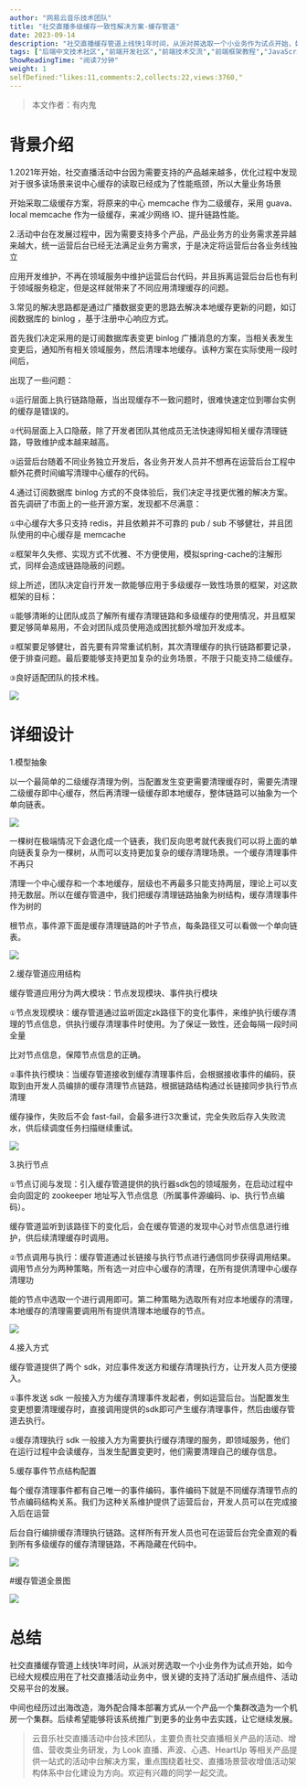 ```yaml
---
author: "网易云音乐技术团队"
title: "社交直播多级缓存一致性解决方案-缓存管道"
date: 2023-09-14
description: "社交直播缓存管道上线快1年时间，从派对房选取一个小业务作为试点开始，如今已经大规模应用在了社交直播活动业务中，很关键的支持了活动扩展点组件、活动交易平台的发展。"
tags: ["后端中文技术社区","前端开发社区","前端技术交流","前端框架教程","JavaScript 学习资源","CSS 技巧与最佳实践","HTML5 最新动态","前端工程师职业发展","开源前端项目","前端技术趋势"]
ShowReadingTime: "阅读7分钟"
weight: 1
selfDefined:"likes:11,comments:2,collects:22,views:3760,"
---
```

[](https://link.juejin.cn?target=https%3A%2F%2Fg.hz.netease.com%2Fcloudmusic-league%2Fcolumn%2F-%2Fmerge_requests%2F184%2Fdiffs%23b2772d387516503fe12f420f6043e079a0b7928b_0_5 "https://g.hz.netease.com/cloudmusic-league/column/-/merge_requests/184/diffs#b2772d387516503fe12f420f6043e079a0b7928b_0_5")

[](https://link.juejin.cn?target=https%3A%2F%2Fg.hz.netease.com%2Fcloudmusic-league%2Fcolumn%2F-%2Fmerge_requests%2F184%2Fdiffs%23b2772d387516503fe12f420f6043e079a0b7928b_0_6 "https://g.hz.netease.com/cloudmusic-league/column/-/merge_requests/184/diffs#b2772d387516503fe12f420f6043e079a0b7928b_0_6")

> 本文作者：有内鬼

[](https://link.juejin.cn?target=https%3A%2F%2Fg.hz.netease.com%2Fcloudmusic-league%2Fcolumn%2F-%2Fmerge_requests%2F184%2Fdiffs%23b2772d387516503fe12f420f6043e079a0b7928b_0_7 "https://g.hz.netease.com/cloudmusic-league/column/-/merge_requests/184/diffs#b2772d387516503fe12f420f6043e079a0b7928b_0_7")

[](https://link.juejin.cn?target=https%3A%2F%2Fg.hz.netease.com%2Fcloudmusic-league%2Fcolumn%2F-%2Fmerge_requests%2F184%2Fdiffs%23b2772d387516503fe12f420f6043e079a0b7928b_0_8 "https://g.hz.netease.com/cloudmusic-league/column/-/merge_requests/184/diffs#b2772d387516503fe12f420f6043e079a0b7928b_0_8")

背景介绍
====

[](https://link.juejin.cn?target=https%3A%2F%2Fg.hz.netease.com%2Fcloudmusic-league%2Fcolumn%2F-%2Fmerge_requests%2F184%2Fdiffs%23b2772d387516503fe12f420f6043e079a0b7928b_0_9 "https://g.hz.netease.com/cloudmusic-league/column/-/merge_requests/184/diffs#b2772d387516503fe12f420f6043e079a0b7928b_0_9")

[](https://link.juejin.cn?target=https%3A%2F%2Fg.hz.netease.com%2Fcloudmusic-league%2Fcolumn%2F-%2Fmerge_requests%2F184%2Fdiffs%23b2772d387516503fe12f420f6043e079a0b7928b_0_10 "https://g.hz.netease.com/cloudmusic-league/column/-/merge_requests/184/diffs#b2772d387516503fe12f420f6043e079a0b7928b_0_10")

1.2021年开始，社交直播活动中台因为需要支持的产品越来越多，优化过程中发现对于很多读场景来说中心缓存的读取已经成为了性能瓶颈，所以大量业务场景

[](https://link.juejin.cn?target=https%3A%2F%2Fg.hz.netease.com%2Fcloudmusic-league%2Fcolumn%2F-%2Fmerge_requests%2F184%2Fdiffs%23b2772d387516503fe12f420f6043e079a0b7928b_0_11 "https://g.hz.netease.com/cloudmusic-league/column/-/merge_requests/184/diffs#b2772d387516503fe12f420f6043e079a0b7928b_0_11")

开始采取二级缓存方案，将原来的中心 memcache 作为二级缓存，采用 guava、local memcache 作为一级缓存，来减少网络 IO、提升链路性能。

[](https://link.juejin.cn?target=https%3A%2F%2Fg.hz.netease.com%2Fcloudmusic-league%2Fcolumn%2F-%2Fmerge_requests%2F184%2Fdiffs%23b2772d387516503fe12f420f6043e079a0b7928b_0_12 "https://g.hz.netease.com/cloudmusic-league/column/-/merge_requests/184/diffs#b2772d387516503fe12f420f6043e079a0b7928b_0_12")

[](https://link.juejin.cn?target=https%3A%2F%2Fg.hz.netease.com%2Fcloudmusic-league%2Fcolumn%2F-%2Fmerge_requests%2F184%2Fdiffs%23b2772d387516503fe12f420f6043e079a0b7928b_0_13 "https://g.hz.netease.com/cloudmusic-league/column/-/merge_requests/184/diffs#b2772d387516503fe12f420f6043e079a0b7928b_0_13")

2.活动中台在发展过程中，因为需要支持多个产品，产品业务方的业务需求差异越来越大，统一运营后台已经无法满足业务方需求，于是决定将运营后台各业务线独立

[](https://link.juejin.cn?target=https%3A%2F%2Fg.hz.netease.com%2Fcloudmusic-league%2Fcolumn%2F-%2Fmerge_requests%2F184%2Fdiffs%23b2772d387516503fe12f420f6043e079a0b7928b_0_14 "https://g.hz.netease.com/cloudmusic-league/column/-/merge_requests/184/diffs#b2772d387516503fe12f420f6043e079a0b7928b_0_14")

应用开发维护，不再在领域服务中维护运营后台代码，并且拆离运营后台后也有利于领域服务稳定，但是这样就带来了不同应用清理缓存的问题。

[](https://link.juejin.cn?target=https%3A%2F%2Fg.hz.netease.com%2Fcloudmusic-league%2Fcolumn%2F-%2Fmerge_requests%2F184%2Fdiffs%23b2772d387516503fe12f420f6043e079a0b7928b_0_15 "https://g.hz.netease.com/cloudmusic-league/column/-/merge_requests/184/diffs#b2772d387516503fe12f420f6043e079a0b7928b_0_15")

[](https://link.juejin.cn?target=https%3A%2F%2Fg.hz.netease.com%2Fcloudmusic-league%2Fcolumn%2F-%2Fmerge_requests%2F184%2Fdiffs%23b2772d387516503fe12f420f6043e079a0b7928b_0_16 "https://g.hz.netease.com/cloudmusic-league/column/-/merge_requests/184/diffs#b2772d387516503fe12f420f6043e079a0b7928b_0_16")

3.常见的解决思路都是通过广播数据变更的思路去解决本地缓存更新的问题，如订阅数据库的 binlog ，基于注册中心响应方式。

[](https://link.juejin.cn?target=https%3A%2F%2Fg.hz.netease.com%2Fcloudmusic-league%2Fcolumn%2F-%2Fmerge_requests%2F184%2Fdiffs%23b2772d387516503fe12f420f6043e079a0b7928b_0_17 "https://g.hz.netease.com/cloudmusic-league/column/-/merge_requests/184/diffs#b2772d387516503fe12f420f6043e079a0b7928b_0_17")

[](https://link.juejin.cn?target=https%3A%2F%2Fg.hz.netease.com%2Fcloudmusic-league%2Fcolumn%2F-%2Fmerge_requests%2F184%2Fdiffs%23b2772d387516503fe12f420f6043e079a0b7928b_0_18 "https://g.hz.netease.com/cloudmusic-league/column/-/merge_requests/184/diffs#b2772d387516503fe12f420f6043e079a0b7928b_0_18")

首先我们决定采用的是订阅数据库表变更 binlog 广播消息的方案，当相关表发生变更后，通知所有相关领域服务，然后清理本地缓存。该种方案在实际使用一段时间后，

[](https://link.juejin.cn?target=https%3A%2F%2Fg.hz.netease.com%2Fcloudmusic-league%2Fcolumn%2F-%2Fmerge_requests%2F184%2Fdiffs%23b2772d387516503fe12f420f6043e079a0b7928b_0_19 "https://g.hz.netease.com/cloudmusic-league/column/-/merge_requests/184/diffs#b2772d387516503fe12f420f6043e079a0b7928b_0_19")

出现了一些问题：

[](https://link.juejin.cn?target=https%3A%2F%2Fg.hz.netease.com%2Fcloudmusic-league%2Fcolumn%2F-%2Fmerge_requests%2F184%2Fdiffs%23b2772d387516503fe12f420f6043e079a0b7928b_0_20 "https://g.hz.netease.com/cloudmusic-league/column/-/merge_requests/184/diffs#b2772d387516503fe12f420f6043e079a0b7928b_0_20")

[](https://link.juejin.cn?target=https%3A%2F%2Fg.hz.netease.com%2Fcloudmusic-league%2Fcolumn%2F-%2Fmerge_requests%2F184%2Fdiffs%23b2772d387516503fe12f420f6043e079a0b7928b_0_21 "https://g.hz.netease.com/cloudmusic-league/column/-/merge_requests/184/diffs#b2772d387516503fe12f420f6043e079a0b7928b_0_21")

`①`运行层面上执行链路隐蔽，当出现缓存不一致问题时，很难快速定位到哪台实例的缓存是错误的。

[](https://link.juejin.cn?target=https%3A%2F%2Fg.hz.netease.com%2Fcloudmusic-league%2Fcolumn%2F-%2Fmerge_requests%2F184%2Fdiffs%23b2772d387516503fe12f420f6043e079a0b7928b_0_22 "https://g.hz.netease.com/cloudmusic-league/column/-/merge_requests/184/diffs#b2772d387516503fe12f420f6043e079a0b7928b_0_22")

[](https://link.juejin.cn?target=https%3A%2F%2Fg.hz.netease.com%2Fcloudmusic-league%2Fcolumn%2F-%2Fmerge_requests%2F184%2Fdiffs%23b2772d387516503fe12f420f6043e079a0b7928b_0_23 "https://g.hz.netease.com/cloudmusic-league/column/-/merge_requests/184/diffs#b2772d387516503fe12f420f6043e079a0b7928b_0_23")

`②`代码层面上入口隐蔽，除了开发者团队其他成员无法快速得知相关缓存清理链路，导致维护成本越来越高。

[](https://link.juejin.cn?target=https%3A%2F%2Fg.hz.netease.com%2Fcloudmusic-league%2Fcolumn%2F-%2Fmerge_requests%2F184%2Fdiffs%23b2772d387516503fe12f420f6043e079a0b7928b_0_24 "https://g.hz.netease.com/cloudmusic-league/column/-/merge_requests/184/diffs#b2772d387516503fe12f420f6043e079a0b7928b_0_24")

[](https://link.juejin.cn?target=https%3A%2F%2Fg.hz.netease.com%2Fcloudmusic-league%2Fcolumn%2F-%2Fmerge_requests%2F184%2Fdiffs%23b2772d387516503fe12f420f6043e079a0b7928b_0_25 "https://g.hz.netease.com/cloudmusic-league/column/-/merge_requests/184/diffs#b2772d387516503fe12f420f6043e079a0b7928b_0_25")

`③`运营后台随着不同业务独立开发后，各业务开发人员并不想再在运营后台工程中额外花费时间编写清理中心缓存的代码。

[](https://link.juejin.cn?target=https%3A%2F%2Fg.hz.netease.com%2Fcloudmusic-league%2Fcolumn%2F-%2Fmerge_requests%2F184%2Fdiffs%23b2772d387516503fe12f420f6043e079a0b7928b_0_26 "https://g.hz.netease.com/cloudmusic-league/column/-/merge_requests/184/diffs#b2772d387516503fe12f420f6043e079a0b7928b_0_26")

[](https://link.juejin.cn?target=https%3A%2F%2Fg.hz.netease.com%2Fcloudmusic-league%2Fcolumn%2F-%2Fmerge_requests%2F184%2Fdiffs%23b2772d387516503fe12f420f6043e079a0b7928b_0_27 "https://g.hz.netease.com/cloudmusic-league/column/-/merge_requests/184/diffs#b2772d387516503fe12f420f6043e079a0b7928b_0_27")

4.通过订阅数据库 binlog 方式的不良体验后，我们决定寻找更优雅的解决方案。首先调研了市面上的一些开源方案，发现都不尽满意：

[](https://link.juejin.cn?target=https%3A%2F%2Fg.hz.netease.com%2Fcloudmusic-league%2Fcolumn%2F-%2Fmerge_requests%2F184%2Fdiffs%23b2772d387516503fe12f420f6043e079a0b7928b_0_28 "https://g.hz.netease.com/cloudmusic-league/column/-/merge_requests/184/diffs#b2772d387516503fe12f420f6043e079a0b7928b_0_28")

[](https://link.juejin.cn?target=https%3A%2F%2Fg.hz.netease.com%2Fcloudmusic-league%2Fcolumn%2F-%2Fmerge_requests%2F184%2Fdiffs%23b2772d387516503fe12f420f6043e079a0b7928b_0_29 "https://g.hz.netease.com/cloudmusic-league/column/-/merge_requests/184/diffs#b2772d387516503fe12f420f6043e079a0b7928b_0_29")

`①`中心缓存大多只支持 redis，并且依赖并不可靠的 pub / sub 不够健壮，并且团队使用的中心缓存是 memcache

[](https://link.juejin.cn?target=https%3A%2F%2Fg.hz.netease.com%2Fcloudmusic-league%2Fcolumn%2F-%2Fmerge_requests%2F184%2Fdiffs%23b2772d387516503fe12f420f6043e079a0b7928b_0_30 "https://g.hz.netease.com/cloudmusic-league/column/-/merge_requests/184/diffs#b2772d387516503fe12f420f6043e079a0b7928b_0_30")

[](https://link.juejin.cn?target=https%3A%2F%2Fg.hz.netease.com%2Fcloudmusic-league%2Fcolumn%2F-%2Fmerge_requests%2F184%2Fdiffs%23b2772d387516503fe12f420f6043e079a0b7928b_0_31 "https://g.hz.netease.com/cloudmusic-league/column/-/merge_requests/184/diffs#b2772d387516503fe12f420f6043e079a0b7928b_0_31")

`②`框架年久失修、实现方式不优雅、不方便使用，模拟spring-cache的注解形式，同样会造成链路隐蔽的问题。

[](https://link.juejin.cn?target=https%3A%2F%2Fg.hz.netease.com%2Fcloudmusic-league%2Fcolumn%2F-%2Fmerge_requests%2F184%2Fdiffs%23b2772d387516503fe12f420f6043e079a0b7928b_0_32 "https://g.hz.netease.com/cloudmusic-league/column/-/merge_requests/184/diffs#b2772d387516503fe12f420f6043e079a0b7928b_0_32")

[](https://link.juejin.cn?target=https%3A%2F%2Fg.hz.netease.com%2Fcloudmusic-league%2Fcolumn%2F-%2Fmerge_requests%2F184%2Fdiffs%23b2772d387516503fe12f420f6043e079a0b7928b_0_33 "https://g.hz.netease.com/cloudmusic-league/column/-/merge_requests/184/diffs#b2772d387516503fe12f420f6043e079a0b7928b_0_33")

综上所述，团队决定自行开发一款能够应用于多级缓存一致性场景的框架，对这款框架的目标：

[](https://link.juejin.cn?target=https%3A%2F%2Fg.hz.netease.com%2Fcloudmusic-league%2Fcolumn%2F-%2Fmerge_requests%2F184%2Fdiffs%23b2772d387516503fe12f420f6043e079a0b7928b_0_34 "https://g.hz.netease.com/cloudmusic-league/column/-/merge_requests/184/diffs#b2772d387516503fe12f420f6043e079a0b7928b_0_34")

[](https://link.juejin.cn?target=https%3A%2F%2Fg.hz.netease.com%2Fcloudmusic-league%2Fcolumn%2F-%2Fmerge_requests%2F184%2Fdiffs%23b2772d387516503fe12f420f6043e079a0b7928b_0_35 "https://g.hz.netease.com/cloudmusic-league/column/-/merge_requests/184/diffs#b2772d387516503fe12f420f6043e079a0b7928b_0_35")

`①`能够清晰的让团队成员了解所有缓存清理链路和多级缓存的使用情况，并且框架要足够简单易用，不会对团队成员使用造成困扰额外增加开发成本。

[](https://link.juejin.cn?target=https%3A%2F%2Fg.hz.netease.com%2Fcloudmusic-league%2Fcolumn%2F-%2Fmerge_requests%2F184%2Fdiffs%23b2772d387516503fe12f420f6043e079a0b7928b_0_36 "https://g.hz.netease.com/cloudmusic-league/column/-/merge_requests/184/diffs#b2772d387516503fe12f420f6043e079a0b7928b_0_36")

[](https://link.juejin.cn?target=https%3A%2F%2Fg.hz.netease.com%2Fcloudmusic-league%2Fcolumn%2F-%2Fmerge_requests%2F184%2Fdiffs%23b2772d387516503fe12f420f6043e079a0b7928b_0_37 "https://g.hz.netease.com/cloudmusic-league/column/-/merge_requests/184/diffs#b2772d387516503fe12f420f6043e079a0b7928b_0_37")

`②`框架要足够健壮，首先要有异常重试机制，其次清理缓存的执行链路都要记录，便于排查问题。最后要能够支持更加复杂的业务场景，不限于只能支持二级缓存。

[](https://link.juejin.cn?target=https%3A%2F%2Fg.hz.netease.com%2Fcloudmusic-league%2Fcolumn%2F-%2Fmerge_requests%2F184%2Fdiffs%23b2772d387516503fe12f420f6043e079a0b7928b_0_38 "https://g.hz.netease.com/cloudmusic-league/column/-/merge_requests/184/diffs#b2772d387516503fe12f420f6043e079a0b7928b_0_38")

[](https://link.juejin.cn?target=https%3A%2F%2Fg.hz.netease.com%2Fcloudmusic-league%2Fcolumn%2F-%2Fmerge_requests%2F184%2Fdiffs%23b2772d387516503fe12f420f6043e079a0b7928b_0_39 "https://g.hz.netease.com/cloudmusic-league/column/-/merge_requests/184/diffs#b2772d387516503fe12f420f6043e079a0b7928b_0_39")

`③`良好适配团队的技术栈。

[](https://link.juejin.cn?target=https%3A%2F%2Fg.hz.netease.com%2Fcloudmusic-league%2Fcolumn%2F-%2Fmerge_requests%2F184%2Fdiffs%23b2772d387516503fe12f420f6043e079a0b7928b_0_40 "https://g.hz.netease.com/cloudmusic-league/column/-/merge_requests/184/diffs#b2772d387516503fe12f420f6043e079a0b7928b_0_40")

[](https://link.juejin.cn?target=https%3A%2F%2Fg.hz.netease.com%2Fcloudmusic-league%2Fcolumn%2F-%2Fmerge_requests%2F184%2Fdiffs%23b2772d387516503fe12f420f6043e079a0b7928b_0_41 "https://g.hz.netease.com/cloudmusic-league/column/-/merge_requests/184/diffs#b2772d387516503fe12f420f6043e079a0b7928b_0_41")

![](/images/jueJin/bb59dff3d5f93a0.png)

[](https://link.juejin.cn?target=https%3A%2F%2Fg.hz.netease.com%2Fcloudmusic-league%2Fcolumn%2F-%2Fmerge_requests%2F184%2Fdiffs%23b2772d387516503fe12f420f6043e079a0b7928b_0_42 "https://g.hz.netease.com/cloudmusic-league/column/-/merge_requests/184/diffs#b2772d387516503fe12f420f6043e079a0b7928b_0_42")

[](https://link.juejin.cn?target=https%3A%2F%2Fg.hz.netease.com%2Fcloudmusic-league%2Fcolumn%2F-%2Fmerge_requests%2F184%2Fdiffs%23b2772d387516503fe12f420f6043e079a0b7928b_0_43 "https://g.hz.netease.com/cloudmusic-league/column/-/merge_requests/184/diffs#b2772d387516503fe12f420f6043e079a0b7928b_0_43")

详细设计
====

[](https://link.juejin.cn?target=https%3A%2F%2Fg.hz.netease.com%2Fcloudmusic-league%2Fcolumn%2F-%2Fmerge_requests%2F184%2Fdiffs%23b2772d387516503fe12f420f6043e079a0b7928b_0_44 "https://g.hz.netease.com/cloudmusic-league/column/-/merge_requests/184/diffs#b2772d387516503fe12f420f6043e079a0b7928b_0_44")

[](https://link.juejin.cn?target=https%3A%2F%2Fg.hz.netease.com%2Fcloudmusic-league%2Fcolumn%2F-%2Fmerge_requests%2F184%2Fdiffs%23b2772d387516503fe12f420f6043e079a0b7928b_0_45 "https://g.hz.netease.com/cloudmusic-league/column/-/merge_requests/184/diffs#b2772d387516503fe12f420f6043e079a0b7928b_0_45")

1.模型抽象

[](https://link.juejin.cn?target=https%3A%2F%2Fg.hz.netease.com%2Fcloudmusic-league%2Fcolumn%2F-%2Fmerge_requests%2F184%2Fdiffs%23b2772d387516503fe12f420f6043e079a0b7928b_0_46 "https://g.hz.netease.com/cloudmusic-league/column/-/merge_requests/184/diffs#b2772d387516503fe12f420f6043e079a0b7928b_0_46")

[](https://link.juejin.cn?target=https%3A%2F%2Fg.hz.netease.com%2Fcloudmusic-league%2Fcolumn%2F-%2Fmerge_requests%2F184%2Fdiffs%23b2772d387516503fe12f420f6043e079a0b7928b_0_47 "https://g.hz.netease.com/cloudmusic-league/column/-/merge_requests/184/diffs#b2772d387516503fe12f420f6043e079a0b7928b_0_47")

以一个最简单的二级缓存清理为例，当配置发生变更需要清理缓存时，需要先清理二级缓存即中心缓存，然后再清理一级缓存即本地缓存，整体链路可以抽象为一个单向链表。

[](https://link.juejin.cn?target=https%3A%2F%2Fg.hz.netease.com%2Fcloudmusic-league%2Fcolumn%2F-%2Fmerge_requests%2F184%2Fdiffs%23b2772d387516503fe12f420f6043e079a0b7928b_0_48 "https://g.hz.netease.com/cloudmusic-league/column/-/merge_requests/184/diffs#b2772d387516503fe12f420f6043e079a0b7928b_0_48")

[](https://link.juejin.cn?target=https%3A%2F%2Fg.hz.netease.com%2Fcloudmusic-league%2Fcolumn%2F-%2Fmerge_requests%2F184%2Fdiffs%23b2772d387516503fe12f420f6043e079a0b7928b_0_49 "https://g.hz.netease.com/cloudmusic-league/column/-/merge_requests/184/diffs#b2772d387516503fe12f420f6043e079a0b7928b_0_49")

![](/images/jueJin/59c99dd82cba370.png)

[](https://link.juejin.cn?target=https%3A%2F%2Fg.hz.netease.com%2Fcloudmusic-league%2Fcolumn%2F-%2Fmerge_requests%2F184%2Fdiffs%23b2772d387516503fe12f420f6043e079a0b7928b_0_50 "https://g.hz.netease.com/cloudmusic-league/column/-/merge_requests/184/diffs#b2772d387516503fe12f420f6043e079a0b7928b_0_50")

[](https://link.juejin.cn?target=https%3A%2F%2Fg.hz.netease.com%2Fcloudmusic-league%2Fcolumn%2F-%2Fmerge_requests%2F184%2Fdiffs%23b2772d387516503fe12f420f6043e079a0b7928b_0_51 "https://g.hz.netease.com/cloudmusic-league/column/-/merge_requests/184/diffs#b2772d387516503fe12f420f6043e079a0b7928b_0_51")

一棵树在极端情况下会退化成一个链表，我们反向思考就代表我们可以将上面的单向链表复杂为一棵树，从而可以支持更加复杂的缓存清理场景。一个缓存清理事件不再只

[](https://link.juejin.cn?target=https%3A%2F%2Fg.hz.netease.com%2Fcloudmusic-league%2Fcolumn%2F-%2Fmerge_requests%2F184%2Fdiffs%23b2772d387516503fe12f420f6043e079a0b7928b_0_52 "https://g.hz.netease.com/cloudmusic-league/column/-/merge_requests/184/diffs#b2772d387516503fe12f420f6043e079a0b7928b_0_52")

清理一个中心缓存和一个本地缓存，层级也不再最多只能支持两层，理论上可以支持无数层。所以在缓存管道中，我们把缓存清理链路抽象为树结构，缓存清理事件作为树的

[](https://link.juejin.cn?target=https%3A%2F%2Fg.hz.netease.com%2Fcloudmusic-league%2Fcolumn%2F-%2Fmerge_requests%2F184%2Fdiffs%23b2772d387516503fe12f420f6043e079a0b7928b_0_53 "https://g.hz.netease.com/cloudmusic-league/column/-/merge_requests/184/diffs#b2772d387516503fe12f420f6043e079a0b7928b_0_53")

根节点，事件源下面是缓存清理链路的叶子节点，每条路径又可以看做一个单向链表。

[](https://link.juejin.cn?target=https%3A%2F%2Fg.hz.netease.com%2Fcloudmusic-league%2Fcolumn%2F-%2Fmerge_requests%2F184%2Fdiffs%23b2772d387516503fe12f420f6043e079a0b7928b_0_54 "https://g.hz.netease.com/cloudmusic-league/column/-/merge_requests/184/diffs#b2772d387516503fe12f420f6043e079a0b7928b_0_54")

[](https://link.juejin.cn?target=https%3A%2F%2Fg.hz.netease.com%2Fcloudmusic-league%2Fcolumn%2F-%2Fmerge_requests%2F184%2Fdiffs%23b2772d387516503fe12f420f6043e079a0b7928b_0_55 "https://g.hz.netease.com/cloudmusic-league/column/-/merge_requests/184/diffs#b2772d387516503fe12f420f6043e079a0b7928b_0_55")

![](/images/jueJin/bab624e442ccebe.png)

[](https://link.juejin.cn?target=https%3A%2F%2Fg.hz.netease.com%2Fcloudmusic-league%2Fcolumn%2F-%2Fmerge_requests%2F184%2Fdiffs%23b2772d387516503fe12f420f6043e079a0b7928b_0_56 "https://g.hz.netease.com/cloudmusic-league/column/-/merge_requests/184/diffs#b2772d387516503fe12f420f6043e079a0b7928b_0_56")

[](https://link.juejin.cn?target=https%3A%2F%2Fg.hz.netease.com%2Fcloudmusic-league%2Fcolumn%2F-%2Fmerge_requests%2F184%2Fdiffs%23b2772d387516503fe12f420f6043e079a0b7928b_0_57 "https://g.hz.netease.com/cloudmusic-league/column/-/merge_requests/184/diffs#b2772d387516503fe12f420f6043e079a0b7928b_0_57")

2.缓存管道应用结构

[](https://link.juejin.cn?target=https%3A%2F%2Fg.hz.netease.com%2Fcloudmusic-league%2Fcolumn%2F-%2Fmerge_requests%2F184%2Fdiffs%23b2772d387516503fe12f420f6043e079a0b7928b_0_58 "https://g.hz.netease.com/cloudmusic-league/column/-/merge_requests/184/diffs#b2772d387516503fe12f420f6043e079a0b7928b_0_58")

[](https://link.juejin.cn?target=https%3A%2F%2Fg.hz.netease.com%2Fcloudmusic-league%2Fcolumn%2F-%2Fmerge_requests%2F184%2Fdiffs%23b2772d387516503fe12f420f6043e079a0b7928b_0_59 "https://g.hz.netease.com/cloudmusic-league/column/-/merge_requests/184/diffs#b2772d387516503fe12f420f6043e079a0b7928b_0_59")

缓存管道应用分为两大模块：节点发现模块、事件执行模块

[](https://link.juejin.cn?target=https%3A%2F%2Fg.hz.netease.com%2Fcloudmusic-league%2Fcolumn%2F-%2Fmerge_requests%2F184%2Fdiffs%23b2772d387516503fe12f420f6043e079a0b7928b_0_60 "https://g.hz.netease.com/cloudmusic-league/column/-/merge_requests/184/diffs#b2772d387516503fe12f420f6043e079a0b7928b_0_60")

[](https://link.juejin.cn?target=https%3A%2F%2Fg.hz.netease.com%2Fcloudmusic-league%2Fcolumn%2F-%2Fmerge_requests%2F184%2Fdiffs%23b2772d387516503fe12f420f6043e079a0b7928b_0_61 "https://g.hz.netease.com/cloudmusic-league/column/-/merge_requests/184/diffs#b2772d387516503fe12f420f6043e079a0b7928b_0_61")

`①`节点发现模块：缓存管道通过监听固定zk路径下的变化事件，来维护执行缓存清理的节点信息，供执行缓存清理事件时使用。为了保证一致性，还会每隔一段时间全量

[](https://link.juejin.cn?target=https%3A%2F%2Fg.hz.netease.com%2Fcloudmusic-league%2Fcolumn%2F-%2Fmerge_requests%2F184%2Fdiffs%23b2772d387516503fe12f420f6043e079a0b7928b_0_62 "https://g.hz.netease.com/cloudmusic-league/column/-/merge_requests/184/diffs#b2772d387516503fe12f420f6043e079a0b7928b_0_62")

比对节点信息，保障节点信息的正确。

[](https://link.juejin.cn?target=https%3A%2F%2Fg.hz.netease.com%2Fcloudmusic-league%2Fcolumn%2F-%2Fmerge_requests%2F184%2Fdiffs%23b2772d387516503fe12f420f6043e079a0b7928b_0_63 "https://g.hz.netease.com/cloudmusic-league/column/-/merge_requests/184/diffs#b2772d387516503fe12f420f6043e079a0b7928b_0_63")

[](https://link.juejin.cn?target=https%3A%2F%2Fg.hz.netease.com%2Fcloudmusic-league%2Fcolumn%2F-%2Fmerge_requests%2F184%2Fdiffs%23b2772d387516503fe12f420f6043e079a0b7928b_0_64 "https://g.hz.netease.com/cloudmusic-league/column/-/merge_requests/184/diffs#b2772d387516503fe12f420f6043e079a0b7928b_0_64")

`②`事件执行模块：当缓存管道接收到缓存清理事件后，会根据接收事件的编码，获取到由开发人员编排的缓存清理节点链路，根据链路结构通过长链接同步执行节点清理

[](https://link.juejin.cn?target=https%3A%2F%2Fg.hz.netease.com%2Fcloudmusic-league%2Fcolumn%2F-%2Fmerge_requests%2F184%2Fdiffs%23b2772d387516503fe12f420f6043e079a0b7928b_0_65 "https://g.hz.netease.com/cloudmusic-league/column/-/merge_requests/184/diffs#b2772d387516503fe12f420f6043e079a0b7928b_0_65")

缓存操作，失败后不会 fast-fail，会最多进行3次重试，完全失败后存入失败流水，供后续调度任务扫描继续重试。

[](https://link.juejin.cn?target=https%3A%2F%2Fg.hz.netease.com%2Fcloudmusic-league%2Fcolumn%2F-%2Fmerge_requests%2F184%2Fdiffs%23b2772d387516503fe12f420f6043e079a0b7928b_0_66 "https://g.hz.netease.com/cloudmusic-league/column/-/merge_requests/184/diffs#b2772d387516503fe12f420f6043e079a0b7928b_0_66")

[](https://link.juejin.cn?target=https%3A%2F%2Fg.hz.netease.com%2Fcloudmusic-league%2Fcolumn%2F-%2Fmerge_requests%2F184%2Fdiffs%23b2772d387516503fe12f420f6043e079a0b7928b_0_67 "https://g.hz.netease.com/cloudmusic-league/column/-/merge_requests/184/diffs#b2772d387516503fe12f420f6043e079a0b7928b_0_67")

![](/images/jueJin/3e1a0b424c4e5f0.png)

[](https://link.juejin.cn?target=https%3A%2F%2Fg.hz.netease.com%2Fcloudmusic-league%2Fcolumn%2F-%2Fmerge_requests%2F184%2Fdiffs%23b2772d387516503fe12f420f6043e079a0b7928b_0_68 "https://g.hz.netease.com/cloudmusic-league/column/-/merge_requests/184/diffs#b2772d387516503fe12f420f6043e079a0b7928b_0_68")

[](https://link.juejin.cn?target=https%3A%2F%2Fg.hz.netease.com%2Fcloudmusic-league%2Fcolumn%2F-%2Fmerge_requests%2F184%2Fdiffs%23b2772d387516503fe12f420f6043e079a0b7928b_0_69 "https://g.hz.netease.com/cloudmusic-league/column/-/merge_requests/184/diffs#b2772d387516503fe12f420f6043e079a0b7928b_0_69")

3.执行节点

[](https://link.juejin.cn?target=https%3A%2F%2Fg.hz.netease.com%2Fcloudmusic-league%2Fcolumn%2F-%2Fmerge_requests%2F184%2Fdiffs%23b2772d387516503fe12f420f6043e079a0b7928b_0_70 "https://g.hz.netease.com/cloudmusic-league/column/-/merge_requests/184/diffs#b2772d387516503fe12f420f6043e079a0b7928b_0_70")

[](https://link.juejin.cn?target=https%3A%2F%2Fg.hz.netease.com%2Fcloudmusic-league%2Fcolumn%2F-%2Fmerge_requests%2F184%2Fdiffs%23b2772d387516503fe12f420f6043e079a0b7928b_0_71 "https://g.hz.netease.com/cloudmusic-league/column/-/merge_requests/184/diffs#b2772d387516503fe12f420f6043e079a0b7928b_0_71")

`①`节点订阅与发现：引入缓存管道提供的执行器sdk包的领域服务，在启动过程中会向固定的 zookeeper 地址写入节点信息（所属事件源编码、ip、执行节点编码）。

[](https://link.juejin.cn?target=https%3A%2F%2Fg.hz.netease.com%2Fcloudmusic-league%2Fcolumn%2F-%2Fmerge_requests%2F184%2Fdiffs%23b2772d387516503fe12f420f6043e079a0b7928b_0_72 "https://g.hz.netease.com/cloudmusic-league/column/-/merge_requests/184/diffs#b2772d387516503fe12f420f6043e079a0b7928b_0_72")

缓存管道监听到该路径下的变化后，会在缓存管道的发现中心对节点信息进行维护，供后续清理缓存时调用。

[](https://link.juejin.cn?target=https%3A%2F%2Fg.hz.netease.com%2Fcloudmusic-league%2Fcolumn%2F-%2Fmerge_requests%2F184%2Fdiffs%23b2772d387516503fe12f420f6043e079a0b7928b_0_73 "https://g.hz.netease.com/cloudmusic-league/column/-/merge_requests/184/diffs#b2772d387516503fe12f420f6043e079a0b7928b_0_73")

[](https://link.juejin.cn?target=https%3A%2F%2Fg.hz.netease.com%2Fcloudmusic-league%2Fcolumn%2F-%2Fmerge_requests%2F184%2Fdiffs%23b2772d387516503fe12f420f6043e079a0b7928b_0_74 "https://g.hz.netease.com/cloudmusic-league/column/-/merge_requests/184/diffs#b2772d387516503fe12f420f6043e079a0b7928b_0_74")

`②`节点调用与执行：缓存管道通过长链接与执行节点进行通信同步获得调用结果。调用节点分为两种策略，所有选一对应中心缓存的清理，在所有提供清理中心缓存清理功

[](https://link.juejin.cn?target=https%3A%2F%2Fg.hz.netease.com%2Fcloudmusic-league%2Fcolumn%2F-%2Fmerge_requests%2F184%2Fdiffs%23b2772d387516503fe12f420f6043e079a0b7928b_0_75 "https://g.hz.netease.com/cloudmusic-league/column/-/merge_requests/184/diffs#b2772d387516503fe12f420f6043e079a0b7928b_0_75")

能的节点中选取一个进行调用即可。第二种策略为选取所有对应本地缓存的清理，本地缓存的清理需要调用所有提供清理本地缓存的节点。

[](https://link.juejin.cn?target=https%3A%2F%2Fg.hz.netease.com%2Fcloudmusic-league%2Fcolumn%2F-%2Fmerge_requests%2F184%2Fdiffs%23b2772d387516503fe12f420f6043e079a0b7928b_0_76 "https://g.hz.netease.com/cloudmusic-league/column/-/merge_requests/184/diffs#b2772d387516503fe12f420f6043e079a0b7928b_0_76")

[](https://link.juejin.cn?target=https%3A%2F%2Fg.hz.netease.com%2Fcloudmusic-league%2Fcolumn%2F-%2Fmerge_requests%2F184%2Fdiffs%23b2772d387516503fe12f420f6043e079a0b7928b_0_77 "https://g.hz.netease.com/cloudmusic-league/column/-/merge_requests/184/diffs#b2772d387516503fe12f420f6043e079a0b7928b_0_77")

![](/images/jueJin/b9738653ce03051.png)

[](https://link.juejin.cn?target=https%3A%2F%2Fg.hz.netease.com%2Fcloudmusic-league%2Fcolumn%2F-%2Fmerge_requests%2F184%2Fdiffs%23b2772d387516503fe12f420f6043e079a0b7928b_0_78 "https://g.hz.netease.com/cloudmusic-league/column/-/merge_requests/184/diffs#b2772d387516503fe12f420f6043e079a0b7928b_0_78")

[](https://link.juejin.cn?target=https%3A%2F%2Fg.hz.netease.com%2Fcloudmusic-league%2Fcolumn%2F-%2Fmerge_requests%2F184%2Fdiffs%23b2772d387516503fe12f420f6043e079a0b7928b_0_79 "https://g.hz.netease.com/cloudmusic-league/column/-/merge_requests/184/diffs#b2772d387516503fe12f420f6043e079a0b7928b_0_79")

4.接入方式

[](https://link.juejin.cn?target=https%3A%2F%2Fg.hz.netease.com%2Fcloudmusic-league%2Fcolumn%2F-%2Fmerge_requests%2F184%2Fdiffs%23b2772d387516503fe12f420f6043e079a0b7928b_0_80 "https://g.hz.netease.com/cloudmusic-league/column/-/merge_requests/184/diffs#b2772d387516503fe12f420f6043e079a0b7928b_0_80")

[](https://link.juejin.cn?target=https%3A%2F%2Fg.hz.netease.com%2Fcloudmusic-league%2Fcolumn%2F-%2Fmerge_requests%2F184%2Fdiffs%23b2772d387516503fe12f420f6043e079a0b7928b_0_81 "https://g.hz.netease.com/cloudmusic-league/column/-/merge_requests/184/diffs#b2772d387516503fe12f420f6043e079a0b7928b_0_81")

缓存管道提供了两个 sdk，对应事件发送方和缓存清理执行方，让开发人员方便接入。

[](https://link.juejin.cn?target=https%3A%2F%2Fg.hz.netease.com%2Fcloudmusic-league%2Fcolumn%2F-%2Fmerge_requests%2F184%2Fdiffs%23b2772d387516503fe12f420f6043e079a0b7928b_0_82 "https://g.hz.netease.com/cloudmusic-league/column/-/merge_requests/184/diffs#b2772d387516503fe12f420f6043e079a0b7928b_0_82")

[](https://link.juejin.cn?target=https%3A%2F%2Fg.hz.netease.com%2Fcloudmusic-league%2Fcolumn%2F-%2Fmerge_requests%2F184%2Fdiffs%23b2772d387516503fe12f420f6043e079a0b7928b_0_83 "https://g.hz.netease.com/cloudmusic-league/column/-/merge_requests/184/diffs#b2772d387516503fe12f420f6043e079a0b7928b_0_83")

`①`事件发送 sdk 一般接入方为缓存清理事件发起者，例如运营后台。当配置发生变更想要清理缓存时，直接调用提供的sdk即可产生缓存清理事件，然后由缓存管道去执行。

[](https://link.juejin.cn?target=https%3A%2F%2Fg.hz.netease.com%2Fcloudmusic-league%2Fcolumn%2F-%2Fmerge_requests%2F184%2Fdiffs%23b2772d387516503fe12f420f6043e079a0b7928b_0_84 "https://g.hz.netease.com/cloudmusic-league/column/-/merge_requests/184/diffs#b2772d387516503fe12f420f6043e079a0b7928b_0_84")

[](https://link.juejin.cn?target=https%3A%2F%2Fg.hz.netease.com%2Fcloudmusic-league%2Fcolumn%2F-%2Fmerge_requests%2F184%2Fdiffs%23b2772d387516503fe12f420f6043e079a0b7928b_0_85 "https://g.hz.netease.com/cloudmusic-league/column/-/merge_requests/184/diffs#b2772d387516503fe12f420f6043e079a0b7928b_0_85")

`②`缓存清理执行 sdk 一般接入方为需要执行缓存清理的服务，即领域服务，他们在运行过程中会读缓存，当发生配置变更时，他们需要清理自己的缓存信息。

[](https://link.juejin.cn?target=https%3A%2F%2Fg.hz.netease.com%2Fcloudmusic-league%2Fcolumn%2F-%2Fmerge_requests%2F184%2Fdiffs%23b2772d387516503fe12f420f6043e079a0b7928b_0_86 "https://g.hz.netease.com/cloudmusic-league/column/-/merge_requests/184/diffs#b2772d387516503fe12f420f6043e079a0b7928b_0_86")

[](https://link.juejin.cn?target=https%3A%2F%2Fg.hz.netease.com%2Fcloudmusic-league%2Fcolumn%2F-%2Fmerge_requests%2F184%2Fdiffs%23b2772d387516503fe12f420f6043e079a0b7928b_0_87 "https://g.hz.netease.com/cloudmusic-league/column/-/merge_requests/184/diffs#b2772d387516503fe12f420f6043e079a0b7928b_0_87")

5.缓存事件节点结构配置

[](https://link.juejin.cn?target=https%3A%2F%2Fg.hz.netease.com%2Fcloudmusic-league%2Fcolumn%2F-%2Fmerge_requests%2F184%2Fdiffs%23b2772d387516503fe12f420f6043e079a0b7928b_0_88 "https://g.hz.netease.com/cloudmusic-league/column/-/merge_requests/184/diffs#b2772d387516503fe12f420f6043e079a0b7928b_0_88")

[](https://link.juejin.cn?target=https%3A%2F%2Fg.hz.netease.com%2Fcloudmusic-league%2Fcolumn%2F-%2Fmerge_requests%2F184%2Fdiffs%23b2772d387516503fe12f420f6043e079a0b7928b_0_89 "https://g.hz.netease.com/cloudmusic-league/column/-/merge_requests/184/diffs#b2772d387516503fe12f420f6043e079a0b7928b_0_89")

每个缓存清理事件都有自己唯一的事件编码，事件编码下就是不同缓存清理节点的节点编码结构关系。我们为这种关系维护提供了运营后台，开发人员可以在完成接入后在运营

[](https://link.juejin.cn?target=https%3A%2F%2Fg.hz.netease.com%2Fcloudmusic-league%2Fcolumn%2F-%2Fmerge_requests%2F184%2Fdiffs%23b2772d387516503fe12f420f6043e079a0b7928b_0_90 "https://g.hz.netease.com/cloudmusic-league/column/-/merge_requests/184/diffs#b2772d387516503fe12f420f6043e079a0b7928b_0_90")

后台自行编排缓存清理执行链路。这样所有开发人员也可在运营后台完全直观的看到所有多级缓存的缓存清理链路，不再隐藏在代码中。

[](https://link.juejin.cn?target=https%3A%2F%2Fg.hz.netease.com%2Fcloudmusic-league%2Fcolumn%2F-%2Fmerge_requests%2F184%2Fdiffs%23b2772d387516503fe12f420f6043e079a0b7928b_0_91 "https://g.hz.netease.com/cloudmusic-league/column/-/merge_requests/184/diffs#b2772d387516503fe12f420f6043e079a0b7928b_0_91")

[](https://link.juejin.cn?target=https%3A%2F%2Fg.hz.netease.com%2Fcloudmusic-league%2Fcolumn%2F-%2Fmerge_requests%2F184%2Fdiffs%23b2772d387516503fe12f420f6043e079a0b7928b_0_92 "https://g.hz.netease.com/cloudmusic-league/column/-/merge_requests/184/diffs#b2772d387516503fe12f420f6043e079a0b7928b_0_92")

![](/images/jueJin/5b43e22e98159d0.png)

[](https://link.juejin.cn?target=https%3A%2F%2Fg.hz.netease.com%2Fcloudmusic-league%2Fcolumn%2F-%2Fmerge_requests%2F184%2Fdiffs%23b2772d387516503fe12f420f6043e079a0b7928b_0_93 "https://g.hz.netease.com/cloudmusic-league/column/-/merge_requests/184/diffs#b2772d387516503fe12f420f6043e079a0b7928b_0_93")

[](https://link.juejin.cn?target=https%3A%2F%2Fg.hz.netease.com%2Fcloudmusic-league%2Fcolumn%2F-%2Fmerge_requests%2F184%2Fdiffs%23b2772d387516503fe12f420f6043e079a0b7928b_0_94 "https://g.hz.netease.com/cloudmusic-league/column/-/merge_requests/184/diffs#b2772d387516503fe12f420f6043e079a0b7928b_0_94")

#缓存管道全景图

[](https://link.juejin.cn?target=https%3A%2F%2Fg.hz.netease.com%2Fcloudmusic-league%2Fcolumn%2F-%2Fmerge_requests%2F184%2Fdiffs%23b2772d387516503fe12f420f6043e079a0b7928b_0_95 "https://g.hz.netease.com/cloudmusic-league/column/-/merge_requests/184/diffs#b2772d387516503fe12f420f6043e079a0b7928b_0_95")

[](https://link.juejin.cn?target=https%3A%2F%2Fg.hz.netease.com%2Fcloudmusic-league%2Fcolumn%2F-%2Fmerge_requests%2F184%2Fdiffs%23b2772d387516503fe12f420f6043e079a0b7928b_0_96 "https://g.hz.netease.com/cloudmusic-league/column/-/merge_requests/184/diffs#b2772d387516503fe12f420f6043e079a0b7928b_0_96")

![](/images/jueJin/bb8668cabe0f61c.png)

[](https://link.juejin.cn?target=https%3A%2F%2Fg.hz.netease.com%2Fcloudmusic-league%2Fcolumn%2F-%2Fmerge_requests%2F184%2Fdiffs%23b2772d387516503fe12f420f6043e079a0b7928b_0_97 "https://g.hz.netease.com/cloudmusic-league/column/-/merge_requests/184/diffs#b2772d387516503fe12f420f6043e079a0b7928b_0_97")

[](https://link.juejin.cn?target=https%3A%2F%2Fg.hz.netease.com%2Fcloudmusic-league%2Fcolumn%2F-%2Fmerge_requests%2F184%2Fdiffs%23b2772d387516503fe12f420f6043e079a0b7928b_0_98 "https://g.hz.netease.com/cloudmusic-league/column/-/merge_requests/184/diffs#b2772d387516503fe12f420f6043e079a0b7928b_0_98")

总结
==

[](https://link.juejin.cn?target=https%3A%2F%2Fg.hz.netease.com%2Fcloudmusic-league%2Fcolumn%2F-%2Fmerge_requests%2F184%2Fdiffs%23b2772d387516503fe12f420f6043e079a0b7928b_0_99 "https://g.hz.netease.com/cloudmusic-league/column/-/merge_requests/184/diffs#b2772d387516503fe12f420f6043e079a0b7928b_0_99")

社交直播缓存管道上线快1年时间，从派对房选取一个小业务作为试点开始，如今已经大规模应用在了社交直播活动业务中，很关键的支持了活动扩展点组件、活动交易平台的发展。

[](https://link.juejin.cn?target=https%3A%2F%2Fg.hz.netease.com%2Fcloudmusic-league%2Fcolumn%2F-%2Fmerge_requests%2F184%2Fdiffs%23b2772d387516503fe12f420f6043e079a0b7928b_0_100 "https://g.hz.netease.com/cloudmusic-league/column/-/merge_requests/184/diffs#b2772d387516503fe12f420f6043e079a0b7928b_0_100")

中间也经历过出海改造，海外配合降本部署方式从一个产品一个集群改造为一个机房一个集群。后续希望能够将该系统推广到更多的业务中去实践，让它继续发展。

[](https://link.juejin.cn?target=https%3A%2F%2Fg.hz.netease.com%2Fcloudmusic-league%2Fcolumn%2F-%2Fmerge_requests%2F184%2Fdiffs%23b2772d387516503fe12f420f6043e079a0b7928b_0_101 "https://g.hz.netease.com/cloudmusic-league/column/-/merge_requests/184/diffs#b2772d387516503fe12f420f6043e079a0b7928b_0_101")

[](https://link.juejin.cn?target=https%3A%2F%2Fg.hz.netease.com%2Fcloudmusic-league%2Fcolumn%2F-%2Fmerge_requests%2F184%2Fdiffs%23b2772d387516503fe12f420f6043e079a0b7928b_0_102 "https://g.hz.netease.com/cloudmusic-league/column/-/merge_requests/184/diffs#b2772d387516503fe12f420f6043e079a0b7928b_0_102")

> 云音乐社交直播活动中台技术团队，主要负责社交直播相关产品的活动、增值、营收类业务研发，为 Look 直播、声波、心遇、HeartUp 等相关产品提供一站式的活动中台解决方案，重点围绕着社交、直播场景营收增值活动架构体系中台化建设为方向。欢迎有兴趣的同学一起交流。